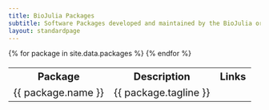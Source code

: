 ```yaml
---
title: BioJulia Packages
subtitle: Software Packages developed and maintained by the BioJulia organisation.
layout: standardpage
---
```


<table class=".table-hover" style="font-size:20px;width:100%">
    <col align="left">
    <col align="center">
    <col align="right">
    <tr class="spaceunder">
        <th>Package</th>
        <th>Description</th>
        <th>Links</th>
    </tr>
    {% for package in site.data.packages %}
    <tr class="spaceunder">
        <td>{{ package.name }}</td>
        <td>{{ package.tagline }}</td>
        <td>
            <center>
            <a href="{{ package.link }}"><span class="fa fa-github fa-lg"></span></a>
            <a href=""><span class="fa fa-book fa=lg"></span></a>
            </center>
        </td>
    </tr>
    {% endfor %}
</table>
